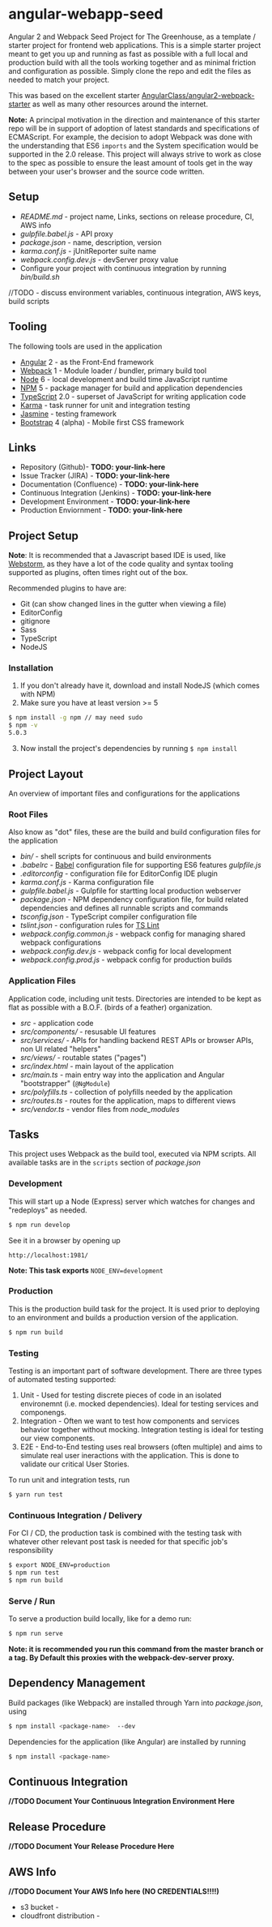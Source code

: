 # angular-webapp-seed
Angular 2 and Webpack Seed Project for The Greenhouse, as a template / starter project for frontend web applications.
This is a simple starter project meant to get you up and running as fast as possible with a full local and production
build with all the tools working together and as minimal friction and configuration as possible.  Simply clone the
repo and edit the files as needed to match your project.

This was based on the excellent starter [AngularClass/angular2-webpack-starter][] as well as many other resources
around the internet.

**Note:**
A principal motivation in the direction and maintenance of this starter repo will be in support of adoption of latest standards and specifications of ECMAScript.  For example, the decision to adopt Webpack was done with the understanding that ES6 `imports` and the System specification would be supported in the 2.0 release.  This project will always strive to work as close to the spec as possible to ensure the least amount of tools get in the way between your user's browser and the source code written.

[AngularClass/angular2-webpack-starter]: https://github.com/AngularClass/angular2-webpack-starter

## Setup
- _README.md_ - project name, Links, sections on release procedure, CI, AWS info
- _gulpfile.babel.js_ - API proxy
- _package.json_ - name, description, version
- _karma.conf.js_ - jUnitReporter suite name
- _webpack.config.dev.js_ - devServer proxy value
- Configure your project with continuous integration by running _bin/build.sh_

//TODO - discuss environment variables, continuous integration, AWS keys, build scripts

## Tooling
The following tools are used in the application

- [Angular][] 2 - as the Front-End framework
- [Webpack][] 1 - Module loader / bundler, primary build tool
- [Node][] 6  - local development and build time JavaScript runtime
- [NPM][] 5 - package manager for build and application dependencies
- [TypeScript][] 2.0 - superset of JavaScript for writing application code
- [Karma][] - task runner for unit and integration testing
- [Jasmine][] - testing framework
- [Bootstrap][] 4 (alpha) - Mobile first CSS framework

[Node]: https://nodejs.org/
[NPM]: https://www.npmjs.com/
[Angular]: https://angular.io/
[TypeScript]: https://www.typescriptlang.org/
[Webpack]: https://webpack.github.io/
[Karma]: https://karma-runner.github.io/1.0/index.html
[Jasmine]: http://jasmine.github.io/
[Bootstrap]: http://v4-alpha.getbootstrap.com/

## Links
* Repository (Github)- **TODO: your-link-here**
* Issue Tracker (JIRA) - **TODO: your-link-here**
* Documentation (Confluence) - **TODO: your-link-here**
* Continuous Integration (Jenkins) - **TODO: your-link-here**
* Development Environment - **TODO: your-link-here**
* Production Enviornment - **TODO: your-link-here**

## Project Setup
**Note**: It is recommended that a Javascript based IDE is used, like [Webstorm][],
as they have a lot of the code quality and syntax tooling supported as plugins, often times right out of the box.

Recommended plugins to have are:
- Git (can show changed lines in the gutter when viewing a file)
- EditorConfig
- gitignore
- Sass
- TypeScript
- NodeJS

[Webstorm]: https://www.jetbrains.com/webstorm/

### Installation
1. If you don't already have it, download and install NodeJS (which comes with NPM)
2. Make sure you have at least version >= 5
```bash
$ npm install -g npm // may need sudo
$ npm -v
5.0.3
```
3. Now install the project's dependencies by running `$ npm install`

## Project Layout
An overview of important files and configurations for the applications


### Root Files
Also know as "dot" files, these are the build and build configuration files for the application

* _bin/_ - shell scripts for continuous and build environments
* _.babelrc_ - [Babel][] configuration file for supporting ES6 features _gulpfile.js_
* _.editorconfig_ - configuration file for EditorConfig IDE plugin
* _karma.conf.js_ - Karma configuration file
* _gulpfile.babel.js_ - Gulpfile for startting local production webserver
* _package.json_ - NPM dependency configuration file, for build related dependencies and defines all runnable scripts and commands
* _tsconfig.json_ - TypeScript compiler configuration file
* _tslint.json_ - configuration rules for [TS Lint][]
* _webpack.config.common.js_ - webpack config for managing shared webpack configurations
* _webpack.config.dev.js_ - webpack config for local development
* _webpack.config.prod.js_ - webpack config for production builds

### Application Files
Application code, including unit tests.  Directories are intended to be kept as flat as possible with a B.O.F. (birds of
a feather) organization.
* _src_ - application code
* _src/components/_ - resusable UI features
* _src/services/_ -  APIs for handling  backend REST APIs or browser APIs, non UI related "helpers"
* _src/views/_ -  routable states ("pages")
* _src/index.html_ - main layout of the application
* _src/main.ts_ - main entry way into the application and Angular "bootstrapper" (`@NgModule`)
* _src/polyfills.ts_ - collection of polyfills needed by the application
* _src/routes.ts_ - routes for the application, maps to different views
* _src/vendor.ts_ - vendor files from _node_modules_

[Babel]: https://babeljs.io/
[TS Lint]: http://palantir.github.io/tslint/


## Tasks
This project uses Webpack as the build tool, executed via NPM scripts.  All available tasks are in the `scripts`
section of _package.json_

### Development
This will start up a Node (Express) server which watches for changes and "redeploys" as needed.

```bash
$ npm run develop
```

See it in a browser by opening up

```
http://localhost:1981/
```

**Note: This task exports** `NODE_ENV=development`

### Production
This is the production build task for the project.  It is used prior to deploying to an environment and builds a
production version of the application.

```bash
$ npm run build
```

###  Testing
Testing is an important part of software development.  There are three types of automated testing supported:

1. Unit - Used for testing discrete pieces of code in an isolated environemnt (i.e. mocked dependencies).  Ideal for testing services and componengs.
2. Integration - Often we want to test how components and services behavior together without mocking.  Integration testing is ideal for testing our view components.
3. E2E - End-to-End testing uses real browsers (often multiple) and aims to simulate real user ineractions with the application.  This is done to validate our critical User Stories.

To run unit and integration tests, run

```bash
$ yarn run test
```

### Continuous Integration / Delivery
For CI / CD, the production task is combined with the testing task with whatever other relevant post task is needed for that specific job's responsibility

```bash
$ export NODE_ENV=production
$ npm run test
$ npm run build
```

### Serve / Run
To serve a production build locally, like for a demo run:

```bash
$ npm run serve
```

**Note: it is recommended you run this command from the master branch or a tag.  By Default this proxies with the
 webpack-dev-server proxy.**


## Dependency Management
Build packages (like Webpack) are installed through Yarn into _package.json_, using

```bash
$ npm install <package-name>  --dev
```

Dependencies for the application (like Angular) are installed by running

```bash
$ npm install <package-name>
```


## Continuous Integration
**//TODO Document Your Continuous Integration Environment Here**


## Release Procedure
**//TODO Document Your Release Procedure Here**


## AWS Info
**//TODO Document Your AWS Info here (NO CREDENTIALS!!!!)**
* s3 bucket -
* cloudfront distribution -